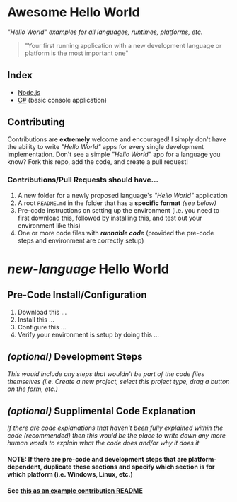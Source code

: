 # Awesome Hello World

*"Hello World" examples for all languages, runtimes, platforms, etc.*

> "Your first running application with a new development language or platform is the most important one"

## Index

- [Node.js](nodejs/README.md)
- [C#](csharp-console/README.md) (basic console application)

## Contributing

Contributions are **extremely** welcome and encouraged!  I simply don't have the ability to write *"Hello World"* apps for every single development implementation.  Don't see a simple *"Hello World"* app for a language you know?  Fork this repo, add the code, and create a pull request!

### Contributions/Pull Requests should have...

1. A new folder for a newly proposed language's *"Hello World"* application
2. A root `README.md` in the folder that has a **specific format** *(see below)*
3. Pre-code instructions on setting up the environment (i.e. you need to first download this, followed by installing this, and test out your environment like this)
4. One or more code files with ***runnable code*** (provided the pre-code steps and environment are correctly setup)

# ***new-language*** Hello World

## Pre-Code Install/Configuration
1. Download this ...
2. Install this ...
3. Configure this ...
4. Verify your environment is setup by doing this ...

## *(optional)* Development Steps

*This would include any steps that wouldn't be part of the code files themselves (i.e. Create a new project, select this project type, drag a button on the form, etc.)*

## *(optional)* Supplimental Code Explanation

*If there are code explanations that haven't been fully explained within the code (recommended) then this would be the place to write down any more human words to explain what the code does and/or why it does it*

#### **NOTE**: If there are pre-code and development steps that are platform-dependent, duplicate these sections and specify which section is for which platform (i.e. Windows, Linux, etc.)

#### See [this as an example contribution README](nodejs/README.md)